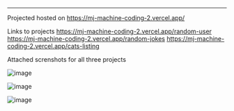 ****
Projected hosted on https://mj-machine-coding-2.vercel.app/

Links to projects
https://mj-machine-coding-2.vercel.app/random-user
https://mj-machine-coding-2.vercel.app/random-jokes
https://mj-machine-coding-2.vercel.app/cats-listing


Attached screnshots for all three projects

![image](https://github.com/user-attachments/assets/81ecba36-5ee2-4424-bde7-569da798ad21)

![image](https://github.com/user-attachments/assets/e22869d6-0801-45f8-b90d-a7c8bb4890de)

![image](https://github.com/user-attachments/assets/d882674d-14da-4ee5-947a-74b59bf0a46d)

